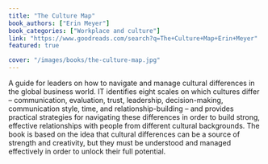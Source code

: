 ```yaml
---
title: "The Culture Map"
book_authors: ["Erin Meyer"]
book_categories: ["Workplace and culture"]
link: "https://www.goodreads.com/search?q=The+Culture+Map+Erin+Meyer"
featured: true

cover: "/images/books/the-culture-map.jpg"
---
```


A guide for leaders on how to navigate and manage cultural differences in the global business world. IT identifies eight scales on which cultures differ – communication, evaluation, trust, leadership, decision-making, communication style, time, and relationship-building – and provides practical strategies for navigating these differences in order to build strong, effective relationships with people from different cultural backgrounds. The book is based on the idea that cultural differences can be a source of strength and creativity, but they must be understood and managed effectively in order to unlock their full potential.
